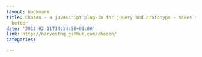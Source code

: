 ```yaml
---
layout: bookmark
title: Chosen - a javascript plug-in for jQuery and Prototype - makes select boxes
  better
date: '2013-02-11T14:14:58+01:00'
link: http://harvesthq.github.com/chosen/
categories: 

---
```

